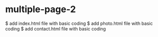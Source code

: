# multiple-page-2
$ add index.html file with basic coding
$ add photo.html file with basic coding
$ add contact.html file with basic coding
